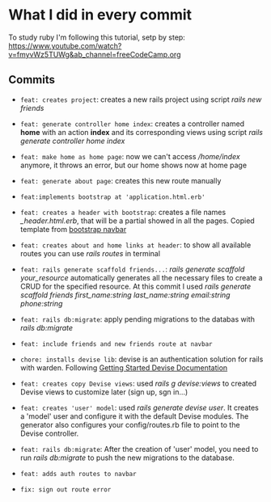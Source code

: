 # What I did in every commit
To study ruby I'm following this tutorial, setp by step:
https://www.youtube.com/watch?v=fmyvWz5TUWg&ab_channel=freeCodeCamp.org


## Commits
- `feat: creates project`: 
creates a new rails project using script <i>rails new friends</i>

- `feat: generate controller home index`: creates a controller named <b>home</b> with an action <b>index</b> and its corresponding views using script <i>rails generate controller home index</i>

- `feat: make home as home page`: now we can't access <i>/home/index</i> anymore, it throws an error, but our home shows now at home page

- `feat: generate about page`: creates this new route manually 

- `feat:implements bootstrap at 'application.html.erb'`

- `feat: creates a header with bootstrap`: creates a file names <i>_header.html.erb</i>, that will be a partial showed in all the pages. Copied template from [bootstrap navbar](https://getbootstrap.com/docs/4.5/components/navbar/)

- `feat: creates about and home links at header`: to show all available routes you can use <i>rails routes</i> in terminal

- `feat: rails generate scaffold friends...`: <i>rails generate scaffold your_resource</i> automatically generates all the necessary files to create a CRUD for the specified resource. At this commit I used <i>rails generate scaffold friends first_name:string last_name:string email:string phone:string</i>

- `feat: rails db:migrate`: apply pending migrations to the databas with <i>rails db:migrate</i> 

- `feat: include friends and new friends route at navbar`

- `chore: installs devise lib`: devise is an authentication solution for rails with warden. Following [Getting Started Devise Documentation](https://github.com/heartcombo/devise?tab=readme-ov-file#getting-started)

- `feat: creates copy Devise views`: used <i>rails g devise:views</i> to created Devise views to customize later (sign up, sgn in...)

- `feat: creates 'user' model`: used <i>rails generate devise user</i>. It creates a 'model' user and configure it with the default Devise modules. The generator also configures your config/routes.rb file to point to the Devise controller.

- `feat: rails db:migrate`: After the creation of 'user' model, you need to run  <i>rails db:migrate</i> to push the new migrations to the database.

- `feat: adds auth routes to navbar`

- `fix: sign out route error`